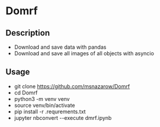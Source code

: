 # Domrf

## Description
* Download and save data with pandas
* Download and save all images of all objects with asyncio

## Usage
* git clone https://github.com/msnazarow/Domrf 
* cd Domrf
* python3 -m venv venv
* source venv/bin/activate
* pip install -r .requrements.txt
* jupyter nbconvert --execute dmrf.ipynb
